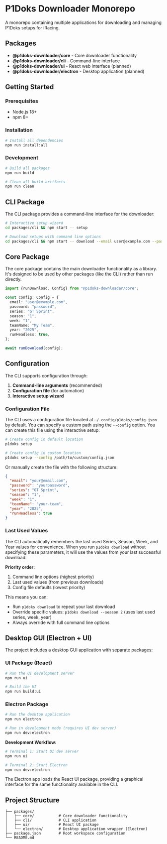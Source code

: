 # P1Doks Downloader Monorepo

A monorepo containing multiple applications for downloading and managing P1Doks setups for iRacing.

## Packages

- **@p1doks-downloader/core** - Core downloader functionality
- **@p1doks-downloader/cli** - Command-line interface
- **@p1doks-downloader/ui** - React web interface (planned)
- **@p1doks-downloader/electron** - Desktop application (planned)

## Getting Started

### Prerequisites

- Node.js 18+
- npm 8+

### Installation

```bash
# Install all dependencies
npm run install:all
```

### Development

```bash
# Build all packages
npm run build

# Clean all build artifacts
npm run clean
```

## CLI Package

The CLI package provides a command-line interface for the downloader:

```bash
# Interactive setup wizard
cd packages/cli && npm start -- setup

# Download setups with command line options
cd packages/cli && npm start -- download --email user@example.com --password secret --series "GT Sprint" --season "1" --week "1" --team "My Team" --year 2025
```

## Core Package

The core package contains the main downloader functionality as a library. It's designed to be used by other packages (like the CLI) rather than run directly.

```typescript
import {runDownload, Config} from "@p1doks-downloader/core";

const config: Config = {
  email: "user@example.com",
  password: "password",
  series: "GT Sprint",
  season: "1",
  week: "1",
  teamName: "My Team",
  year: "2025",
  runHeadless: true,
};

await runDownload(config);
```

## Configuration

The CLI supports configuration through:

1. **Command-line arguments** (recommended)
2. **Configuration file** (for automation)
3. **Interactive setup wizard**

### Configuration File

The CLI uses a configuration file located at `~/.config/p1doks/config.json` by default. You can specify a custom path using the `--config` option. You can create this file using the interactive setup:

```bash
# Create config in default location
p1doks setup

# Create config in custom location
p1doks setup --config /path/to/custom/config.json
```

Or manually create the file with the following structure:

```json
{
  "email": "your@email.com",
  "password": "yourpassword",
  "series": "GT Sprint",
  "season": "1",
  "week": "1",
  "teamName": "your-team",
  "year": "2025",
  "runHeadless": true
}
```

### Last Used Values

The CLI automatically remembers the last used Series, Season, Week, and Year values for convenience. When you run `p1doks download` without specifying these parameters, it will use the values from your last successful download.

**Priority order:**

1. Command line options (highest priority)
2. Last used values (from previous downloads)
3. Config file defaults (lowest priority)

This means you can:

- Run `p1doks download` to repeat your last download
- Override specific values: `p1doks download --season 2` (uses last used series, week, year)
- Always override with full command line options

## Desktop GUI (Electron + UI)

The project includes a desktop GUI application with separate packages:

### UI Package (React)

```bash
# Run the UI development server
npm run ui

# Build the UI
npm run build:ui
```

### Electron Package

```bash
# Run the desktop application
npm run electron

# Run in development mode (requires UI dev server)
npm run dev:electron
```

**Development Workflow:**

```bash
# Terminal 1: Start UI dev server
npm run ui

# Terminal 2: Start Electron
npm run dev:electron
```

The Electron app loads the React UI package, providing a graphical interface for the same functionality available in the CLI.

## Project Structure

```
├── packages/
│   ├── core/           # Core downloader functionality
│   ├── cli/            # CLI application
│   ├── ui/             # React UI package
│   └── electron/       # Desktop application wrapper (Electron)
├── package.json        # Root workspace configuration
└── README.md
```
